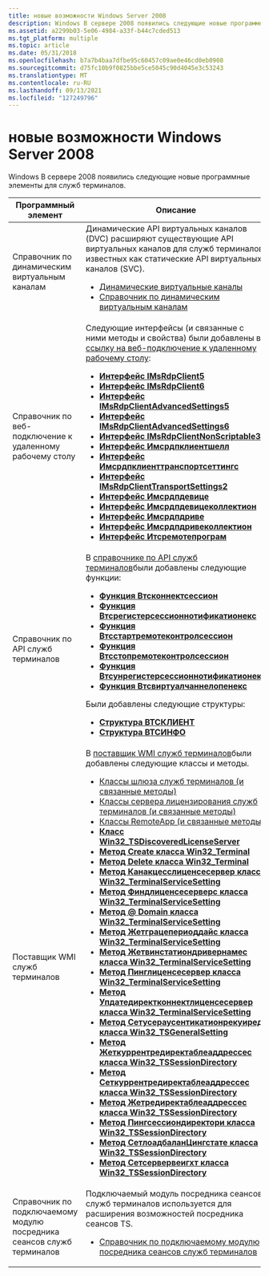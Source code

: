 ```yaml
---
title: новые возможности Windows Server 2008
description: Windows В сервере 2008 появились следующие новые программные элементы для служб терминалов.
ms.assetid: a2299b03-5e06-4984-a33f-b44c7cded513
ms.tgt_platform: multiple
ms.topic: article
ms.date: 05/31/2018
ms.openlocfilehash: b7a7b4baa7dfbe95c60457c09ae0e46cd0eb0908
ms.sourcegitcommit: d75fc10b9f0825bbe5ce5045c90d4045e3c53243
ms.translationtype: MT
ms.contentlocale: ru-RU
ms.lasthandoff: 09/13/2021
ms.locfileid: "127249796"
---
```

# <a name="whats-new-in-windows-server-2008"></a>новые возможности Windows Server 2008

Windows В сервере 2008 появились следующие новые программные элементы для служб терминалов.




| Программный элемент | Описание | 
|---------------------|-------------|
| Справочник по динамическим виртуальным каналам<br /> | Динамические API виртуальных каналов (DVC) расширяют существующие API виртуальных каналов для служб терминалов, известных как статические API виртуальных каналов (SVC).<br /><ul><li><a href="dynamic-virtual-channels.md">Динамические виртуальные каналы</a></li><li><a href="dynamic-virtual-channels-reference.md">Справочник по динамическим виртуальным каналам</a></li></ul> | 
| Справочник по веб-подключение к удаленному рабочему столу<br /> | Следующие интерфейсы (и связанные с ними методы и свойства) были добавлены в <a href="remote-desktop-web-connection-reference.md">ссылку на веб-подключение к удаленному рабочему столу</a>:<br /><ul><li><a href="imsrdpclient5.md"><strong>Интерфейс IMsRdpClient5</strong></a></li><li><a href="imsrdpclient6.md"><strong>Интерфейс IMsRdpClient6</strong></a></li><li><a href="imsrdpclientadvancedsettings5.md"><strong>Интерфейс IMsRdpClientAdvancedSettings5</strong></a></li><li><a href="imsrdpclientadvancedsettings6.md"><strong>Интерфейс IMsRdpClientAdvancedSettings6</strong></a></li><li><a href="imsrdpclientnonscriptable3.md"><strong>Интерфейс IMsRdpClientNonScriptable3</strong></a></li><li><a href="imsrdpclientshell.md"><strong>Интерфейс Имсрдпклиентшелл</strong></a></li><li><a href="imsrdpclienttransportsettings.md"><strong>Интерфейс Имсрдпклиенттранспортсеттингс</strong></a></li><li><a href="imsrdpclienttransportsettings2.md"><strong>Интерфейс IMsRdpClientTransportSettings2</strong></a></li><li><a href="imsrdpdevice.md"><strong>Интерфейс Имсрдпдевице</strong></a></li><li><a href="imsrdpdevicecollection.md"><strong>Интерфейс Имсрдпдевицеколлектион</strong></a></li><li><a href="imsrdpdrive.md"><strong>Интерфейс Имсрдпдриве</strong></a></li><li><a href="imsrdpdrivecollection.md"><strong>Интерфейс Имсрдпдривеколлектион</strong></a></li><li><a href="itsremoteprogram.md"><strong>Интерфейс Итсремотепрограм</strong></a></li></ul> | 
| Справочник по API служб терминалов<br /> | В <a href="terminal-services-api-reference.md">справочнике по API служб терминалов</a>были добавлены следующие функции:<br /><ul><li><a href="/windows/desktop/api/Wtsapi32/nf-wtsapi32-wtsconnectsessiona"><strong>Функция Втсконнектсессион</strong></a></li><li><a href="/windows/desktop/api/Wtsapi32/nf-wtsapi32-wtsregistersessionnotificationex"><strong>Функция Втсрегистерсессионнотификатионекс</strong></a></li><li><a href="/windows/desktop/api/Wtsapi32/nf-wtsapi32-wtsstartremotecontrolsessiona"><strong>Функция Втсстартремотеконтролсессион</strong></a></li><li><a href="/windows/desktop/api/Wtsapi32/nf-wtsapi32-wtsstopremotecontrolsession"><strong>Функция Втсстопремотеконтролсессион</strong></a></li><li><a href="/windows/desktop/api/Wtsapi32/nf-wtsapi32-wtsunregistersessionnotificationex"><strong>Функция Втсунрегистерсессионнотификатионекс</strong></a></li><li><a href="/windows/desktop/api/Wtsapi32/nf-wtsapi32-wtsvirtualchannelopenex"><strong>Функция Втсвиртуалчаннелопенекс</strong></a></li></ul>Были добавлены следующие структуры:<br /><ul><li><a href="/windows/desktop/api/Wtsapi32/ns-wtsapi32-wtsclienta"><strong>Структура ВТСКЛИЕНТ</strong></a></li><li><a href="/windows/desktop/api/Wtsapi32/ns-wtsapi32-wtsinfoa"><strong>Структура ВТСИНФО</strong></a></li></ul> | 
| Поставщик WMI служб терминалов<br /> | В <a href="terminal-services-wmi-provider.md">поставщик WMI служб терминалов</a>были добавлены следующие классы и методы.<br /><ul><li><a href="terminal-services-gateway-classes.md">Классы шлюза служб терминалов (и связанные методы)</a></li><li><a href="terminal-services-license-server-classes.md">Классы сервера лицензирования служб терминалов (и связанные методы)</a></li><li><a href="terminal-services-remoteapp-classes.md">Классы RemoteApp (и связанные методы)</a></li><li><a href="win32-tsdiscoveredlicenseserver.md"><strong>Класс Win32_TSDiscoveredLicenseServer</strong></a></li><li><a href="create-win32-terminal.md"><strong>Метод Create класса Win32_Terminal</strong></a></li><li><a href="delete-win32-terminal.md"><strong>Метод Delete класса Win32_Terminal</strong></a></li><li><a href="canaccesslicenseserver-win32-terminalservicesetting.md"><strong>Метод Канакцесслиценсесервер класса Win32_TerminalServiceSetting</strong></a></li><li><a href="findlicenseservers-win32-terminalservicesetting.md"><strong>Метод Финдлиценсесерверс класса Win32_TerminalServiceSetting</strong></a></li><li><a href="getdomain-win32-terminalservicesetting.md"><strong>Метод @ Domain класса Win32_TerminalServiceSetting</strong></a></li><li><a href="getgraceperioddays-win32-terminalservicesetting.md"><strong>Метод Жетграцепериоддайс класса Win32_TerminalServiceSetting</strong></a></li><li><a href="getwinstationdrivernames-win32-terminalservicesetting.md"><strong>Метод Жетвинстатиондривернамес класса Win32_TerminalServiceSetting</strong></a></li><li><a href="pinglicenseserver-win32-terminalservicesetting.md"><strong>Метод Пинглиценсесервер класса Win32_TerminalServiceSetting</strong></a></li><li><a href="updatedirectconnectlicenseserver-win32-terminalservicesetting.md"><strong>Метод Упдатедиректконнектлиценсесервер класса Win32_TerminalServiceSetting</strong></a></li><li><a href="setuserauthenticationrequired-win32-tsgeneralsetting.md"><strong>Метод Сетусераусентикатионрекуиред класса Win32_TSGeneralSetting</strong></a></li><li><a href="getcurrentredirectableaddresses-win32-tssessiondirectory.md"><strong>Метод Жеткуррентредиректаблеаддрессес класса Win32_TSSessionDirectory</strong></a></li><li><a href="setcurrentredirectableaddresses-win32-tssessiondirectory.md"><strong>Метод Сеткуррентредиректаблеаддрессес класса Win32_TSSessionDirectory</strong></a></li><li><a href="getredirectableaddresses-win32-tssessiondirectory.md"><strong>Метод Жетредиректаблеаддрессес класса Win32_TSSessionDirectory</strong></a></li><li><a href="pingsessiondirectory-win32-tssessiondirectory.md"><strong>Метод Пингсессиондиректори класса Win32_TSSessionDirectory</strong></a></li><li><a href="setloadbalancingstate-win32-tssessiondirectory.md"><strong>Метод СетлоадбаланЦингстате класса Win32_TSSessionDirectory</strong></a></li><li><a href="setserverweight-win32-tssessiondirectory.md"><strong>Метод Сетсервервеигхт класса Win32_TSSessionDirectory</strong></a></li></ul> | 
| Справочник по подключаемому модулю посредника сеансов служб терминалов<br /> | Подключаемый модуль посредника сеансов служб терминалов используется для расширения возможностей посредника сеансов TS.<br /><ul><li><a href="/windows/desktop/TermServ/terminal-services-virtualization-api-reference">Справочник по подключаемому модулю посредника сеансов служб терминалов</a></li></ul> | 




 

 

